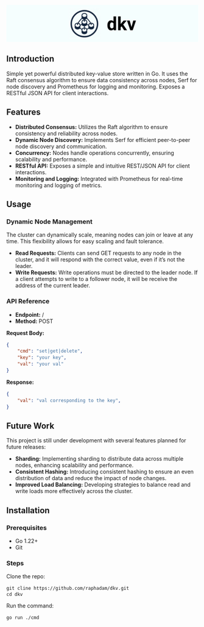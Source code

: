 ![Logo](docs/dkvlogo.png)

## Introduction

Simple yet powerful distributed key-value store written in Go. It uses the Raft consensus algorithm to ensure data consistency across nodes, Serf for node discovery and Prometheus for logging and monitoring. Exposes a RESTful JSON API for client interactions.

## Features

- **Distributed Consensus:** Utilizes the Raft algorithm to ensure consistency and reliability across nodes.
- **Dynamic Node Discovery:** Implements Serf for efficient peer-to-peer node discovery and communication.
- **Concurrency:** Nodes handle operations concurrently, ensuring scalability and performance.
- **RESTful API:** Exposes a simple and intuitive REST/JSON API for client interactions.
- **Monitoring and Logging:** Integrated with Prometheus for real-time monitoring and logging of metrics.

## Usage

### Dynamic Node Management

The cluster can dynamically scale, meaning nodes can join or leave at any time. This flexibility allows for easy scaling and fault tolerance.

- **Read Requests:** Clients can send GET requests to any node in the cluster, and it will respond with the correct value, even if it’s not the leader.
- **Write Requests:** Write operations must be directed to the leader node. If a client attempts to write to a follower node, it will be receive the address of the current leader.

### API Reference

- **Endpoint:** /
- **Method:** POST

**Request Body:**

```json
{
    "cmd": "set|get|delete",
    "key": "your key",
    "val": "your val"
}
```

**Response:**

```json
{
    "val": "val corresponding to the key",
}
```

## Future Work

This project is still under development with several features planned for future releases:

- **Sharding:** Implementing sharding to distribute data across multiple nodes, enhancing scalability and performance.
- **Consistent Hashing:** Introducing consistent hashing to ensure an even distribution of data and reduce the impact of node changes.
- **Improved Load Balancing:** Developing strategies to balance read and write loads more effectively across the cluster.

## Installation

### Prerequisites

- Go 1.22+
- Git

### Steps

Clone the repo:

    git cline https://github.com/raphadam/dkv.git
    cd dkv

Run the command:

    go run ./cmd


